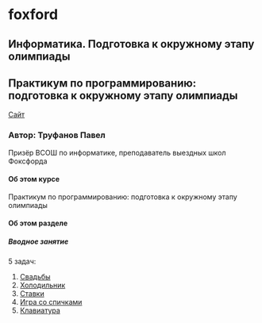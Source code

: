 # foxford
## Информатика. Подготовка к окружному этапу олимпиады ##

## Практикум по программированию: подготовка к окружному этапу олимпиады ##

<p>
    <a href="https://foxford.ru/courses/995/lessons/28399">Сайт</a>
</p>

### Автор: Труфанов Павел ###
Призёр ВСОШ по информатике, преподаватель выездных школ Фоксфорда
 
#### Об этом курсе ####
Практикум по программированию: подготовка к окружному этапу олимпиады

#### Об этом разделе ####
##### Вводное занятие #####

5 задач:
1. [Свадьбы](https://github.com/andrewbudo/foxford/tree/master/1.city/Course.1_0.Introduction/Task1)
2. [Холодильник](https://github.com/andrewbudo/foxford/tree/master/1.city/Course.1_0.Introduction/Task2)
3. [Ставки](https://github.com/andrewbudo/foxford/tree/master/1.city/Course.1_0.Introduction/Task3)
4. [Игра со спичками](https://github.com/andrewbudo/foxford/tree/master/1.city/Course.1_0.Introduction/Task4)
5. [Клавиатура](https://github.com/andrewbudo/foxford/tree/master/1.city/Course.1_0.Introduction/Task5)
